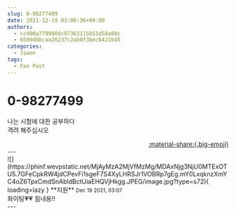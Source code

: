 ```yaml
---
slug: 0-98277499
date: 2021-12-19 03:06:36+09:00
authors:
  - cc400a779990dc97363115b51d58a60c
  - 6599dbbcaa26237c2ab0f3becb421b45
categories:
  - Jiwon
tags:
  - Fan Post
---
```


# 0-98277499

<div class="post-container" markdown="1">
<div class="content-container md-sidebar__scrollwrap" markdown="1">

나는 시험에 대한 공부하다<br>격려 해주십시오 

</div>
</div>

<div style="text-align: right;" markdown="1">
<a href="https://weverse.io/fromis9/fanpost/0-98277499" style="text-align: right;">:material-share:{.big-emoji}</a>
</div>
---

<div class="comments-container md-sidebar__scrollwrap" markdown="1">
<div class="comment" markdown="1">
<div class='id-container' markdown="1">
![](https://phinf.wevpstatic.net/MjAyMzA2MjVfMzMg/MDAxNjg3NjU0MTExOTU5.7GFeCpkRW4jdCPevFi1sgeF7S4XyLHRSJr1VOBRp7gEg.mY0LxqknzXmYC4oZ6TpxCmdSnAbldBctUiaEHQVjHkgg.JPEG/image.jpg?type=s72){ loading=lazy }
**<span class="artist">지원</span>** <small>Dec 19 2021, 03:07</small><br>
</div>
<div class='comment-body' markdown="1">
화이팅💗💗 힘내용!!
</div>
</div>
</div>
---
